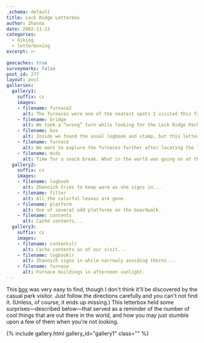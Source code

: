 ```yaml
---
_schema: default
title: Lock Ridge Letterbox
author: Zhanna
date: 2002-11-23
categories:
  - hiking
  - letterboxing
excerpt: >- 
  
geocaches: true
surveymarks: false
post_id: 277
layout: post  
galleries:
  gallery1:
    suffix: cs
    images:
    - filename: furnace2
      alt: The furnaces were one of the neatest spots I visited this fall (not that I got to go very many places because of all the rain and snow). Aside from their historical interest, I loved the geometry of these structures and the way the light fell in and around them, especially as the hour grew later.
    - filename: bridge
      alt: We took a “wrong” turn while looking for the Lock Ridge Park geocache and headed down along the creek for a bit. The bridge is much more interesting seen from this angle than from the top!    
    - filename: box
      alt: Inside we found the usual logbook and stamp, but this letterbox contained a few other interesting things as well. There were some little cards with letters on them that are to be logged at mapsurfer.com. I'd never seen these before. Also included was a hitchhiker stamp “commemorating” the confiscation of 5 California letterboxes.    
    - filename: furnace
      alt: We went to explore the furnaces further after locating the letterbox. The afternoon sun was sinking fast, and the wind was picking up at this point.	       
    - filename: mcds
      alt: Time for a snack break. What in the world was going on at this McDonalds? We figured it's meant to connect to a parking lot of an adjoining business (that doesn't yet exist), but you have to admit it looks pretty bizarre heading into the field like that. Maybe it's the “livestock” entrance.       
  gallery2:
    suffix: cs
    images:
    - filename: logbook
      alt: Zhannich tries to keep warm as she signs in... 
    - filename: filter
      alt: All the colorful leaves are gone.    
    - filename: platform
      alt: One of several odd platforms on the boardwalk.   
    - filename: contents
      alt: Cache contents...       
  gallery3:
    suffix: cs
    images:
    - filename: contentslr
      alt: Cache contents as of our visit...
    - filename: logbooklr
      alt: Zhannich signs in while narrowly avoiding thorns...    
    - filename: furnace
      alt: Furnace buildings in afternoon sunlight.             
---
```


This [box](https://web.archive.org/web/20120121002325/http://www.enter.net/~space/Pages/LockRidge.htm) was very easy to find, though I don't think it'll be discovered by the casual park visitor. Just follow the directions carefully and you can't not find it. (Unless, of course, it ends up missing.) This letterbox held some surprises—described below—that served as a reminder of the number of cool things that are out there in the world, and how you may just stumble upon a few of them when you're not looking.


{% include gallery.html gallery_id="gallery1" class="" %}